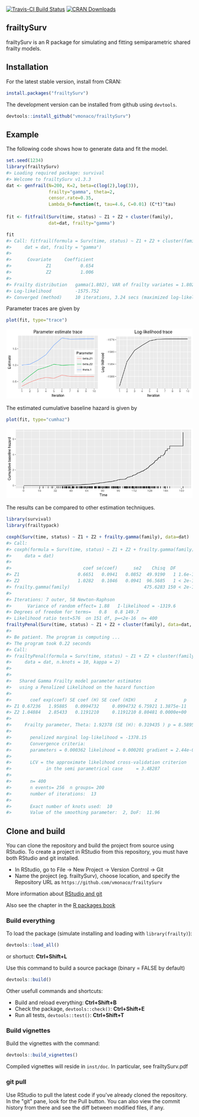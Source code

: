 [![Travis-CI Build Status](https://travis-ci.org/vmonaco/frailtySurv.svg?branch=master)](https://travis-ci.org/vmonaco/frailtySurv) [![CRAN Downloads](http://cranlogs.r-pkg.org/badges/frailtySurv)](https://CRAN.R-project.org/package=frailtySurv)

frailtySurv
-----------

frailtySurv is an R package for simulating and fitting semiparametric shared frailty models.

Installation
------------

For the latest stable version, install from CRAN:

``` r
install.packages("frailtySurv")
```

The development version can be installed from github using `devtools`.

``` r
devtools::install_github("vmonaco/frailtySurv")
```

Example
-------

The following code shows how to generate data and fit the model.

``` r
set.seed(1234)
library(frailtySurv)
#> Loading required package: survival
#> Welcome to frailtySurv v1.3.3
dat <- genfrail(N=200, K=2, beta=c(log(2),log(3)), 
                frailty="gamma", theta=2,
                censor.rate=0.35,
                Lambda_0=function(t, tau=4.6, C=0.01) (C*t)^tau)

fit <- fitfrail(Surv(time, status) ~ Z1 + Z2 + cluster(family), 
                dat=dat, frailty="gamma")
```

``` r
fit
#> Call: fitfrail(formula = Surv(time, status) ~ Z1 + Z2 + cluster(family), 
#>     dat = dat, frailty = "gamma")
#> 
#>      Covariate     Coefficient
#>             Z1           0.654
#>             Z2           1.006
#> 
#> Frailty distribution   gamma(1.802), VAR of frailty variates = 1.802
#> Log-likelihood         -1575.752
#> Converged (method)     10 iterations, 3.24 secs (maximized log-likelihood)
```

Parameter traces are given by

``` r
plot(fit, type="trace")
```

![](man/figures/example-trace-1.png)

The estimated cumulative baseline hazard is given by

``` r
plot(fit, type="cumhaz")
```

![](man/figures/example-cumhaz-1.png)

The results can be compared to other estimation techniques.

``` r
library(survival)
library(frailtypack)
```

``` r
coxph(Surv(time, status) ~ Z1 + Z2 + frailty.gamma(family), data=dat)
#> Call:
#> coxph(formula = Surv(time, status) ~ Z1 + Z2 + frailty.gamma(family), 
#>     data = dat)
#> 
#>                           coef se(coef)      se2    Chisq  DF       p
#> Z1                      0.6651   0.0941   0.0852  49.9190   1 1.6e-12
#> Z2                      1.0282   0.1046   0.0941  96.5685   1 < 2e-16
#> frailty.gamma(family)                            475.6283 150 < 2e-16
#> 
#> Iterations: 7 outer, 58 Newton-Raphson
#>      Variance of random effect= 1.88   I-likelihood = -1319.6 
#> Degrees of freedom for terms=   0.8   0.8 149.7 
#> Likelihood ratio test=576  on 151 df, p=<2e-16  n= 400
frailtyPenal(Surv(time, status) ~ Z1 + Z2 + cluster(family), data=dat, n.knots=10, kappa=2)
#> 
#> Be patient. The program is computing ... 
#> The program took 0.22 seconds
#> Call:
#> frailtyPenal(formula = Surv(time, status) ~ Z1 + Z2 + cluster(family), 
#>     data = dat, n.knots = 10, kappa = 2)
#> 
#> 
#>   Shared Gamma Frailty model parameter estimates  
#>   using a Penalized Likelihood on the hazard function 
#> 
#>       coef exp(coef) SE coef (H) SE coef (HIH)       z          p
#> Z1 0.67236   1.95885   0.0994732     0.0994732 6.75921 1.3875e-11
#> Z2 1.04884   2.85433   0.1191210     0.1191210 8.80481 0.0000e+00
#> 
#>     Frailty parameter, Theta: 1.92378 (SE (H): 0.319435 ) p = 8.5895e-10 
#>  
#>       penalized marginal log-likelihood = -1378.15
#>       Convergence criteria: 
#>       parameters = 0.000362 likelihood = 0.000201 gradient = 2.44e-08 
#> 
#>       LCV = the approximate likelihood cross-validation criterion
#>             in the semi parametrical case     = 3.48287 
#> 
#>       n= 400
#>       n events= 256  n groups= 200
#>       number of iterations:  13 
#> 
#>       Exact number of knots used:  10 
#>       Value of the smoothing parameter:  2, DoF:  11.96
```

Clone and build
---------------

You can clone the repository and build the project from source using RStudio. To create a project in RStudio from this repository, you must have both RStudio and git installed.

-   In RStudio, go to File -&gt; New Project -&gt; Version Control -&gt; Git
-   Name the project (eg. frailtySurv), choose location, and specify the Repository URL as `https://github.com/vmonaco/frailtySurv`

More information about [RStudio and git](https://support.rstudio.com/hc/en-us/articles/200532077-Version-Control-with-Git-and-SVN)

Also see the chapter in the [R packages book](http://r-pkgs.had.co.nz/git.html)

### Build everything

To load the package (simulate installing and loading with `library(frailty)`):

``` r
devtools::load_all()
```

or shortuct: **Ctrl+Shift+L**

Use this command to build a source package (binary = FALSE by default)

``` r
devtools::build()
```

Other usefull commands and shortcuts:

-   Build and reload everything: **Ctrl+Shift+B**
-   Check the package, `devtools::check()`: **Ctrl+Shift+E**
-   Run all tests, `devtools::test()`: **Ctrl+Shift+T**

### Build vignettes

Build the vignettes with the command:

``` r
devtools::build_vignettes()
```

Compiled vignettes will reside in `inst/doc`. In particular, see frailtySurv.pdf

### git pull

Use RStudio to pull the latest code if you've already cloned the repository. In the "git" pane, look for the Pull button. You can also view the commit history from there and see the diff between modified files, if any.
